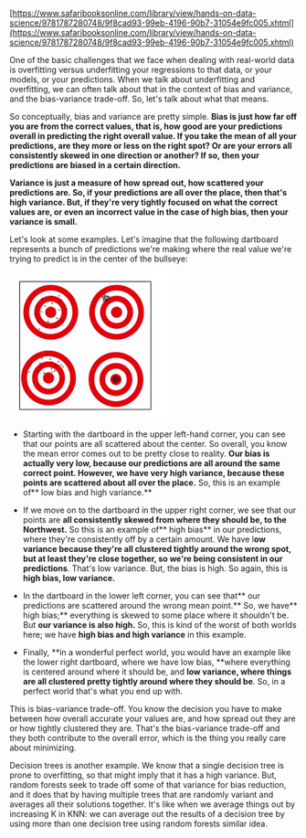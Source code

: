 [https://www.safaribooksonline.com/library/view/hands-on-data-science/9781787280748/9f8cad93-99eb-4196-90b7-31054e9fc005.xhtml](https://www.safaribooksonline.com/library/view/hands-on-data-science/9781787280748/9f8cad93-99eb-4196-90b7-31054e9fc005.xhtml)

One of the basic challenges that we face when dealing with real-world data is overfitting versus underfitting your regressions to that data, or your models, or your predictions. When we talk about underfitting and overfitting, we can often talk about that in the context of bias and variance, and the bias-variance trade-off. So, let's talk about what that means.

So conceptually, bias and variance are pretty simple. **Bias is just how far off you are from the correct values, that is, how good are your predictions overall in predicting the right overall value. If you take the mean of all your predictions, are they more or less on the right spot? Or are your errors all consistently skewed in one direction or another? If so, then your predictions are biased in a certain direction.**

**Variance is just a measure of how spread out, how scattered your predictions are. So, if your predictions are all over the place, then that's high variance. But, if they're very tightly focused on what the correct values are, or even an incorrect value in the case of high bias, then your variance is small.**

Let's look at some examples. Let's imagine that the following dartboard represents a bunch of predictions we're making where the real value we're trying to predict is in the center of the bullseye:

![](/assets/bv1.png)

* Starting with the dartboard in the upper left-hand corner, you can see that our points are all scattered about the center. So overall, you know the mean error comes out to be pretty close to reality. **Our bias is actually very low, because our predictions are all around the same correct point. However, we have very high variance, because these points are scattered about all over the place.** So, this is an example of** low bias and high variance.**

* If we move on to the dartboard in the upper right corner, we see that our points are **all consistently skewed from where they should be, to the Northwest.** So this is an example of** high bias** in our predictions, where they're consistently off by a certain amount. We have l**ow variance because they're all clustered tightly around the wrong spot, but at least they're close together, so we're being consistent in our predictions**. That's low variance. But, the bias is high. So again, this is **high bias, low variance.**

* In the dartboard in the lower left corner, you can see that** our predictions are scattered around the wrong mean point.** So, we have** high bias;** everything is skewed to some place where it shouldn't be. But **our variance is also high.** So, this is kind of the worst of both worlds here; we have **high bias and high variance** in this example.
* Finally, **in a wonderful perfect world, you would have an example like the lower right dartboard, where we have low bias, **where everything is centered around where it should be, and **low variance, where things are all clustered pretty tightly around where they should be**. So, in a perfect world that's what you end up with.



 This is bias-variance trade-off. You know the decision you have to make between how overall accurate your values are, and how spread out they are or how tightly clustered they are. That's the bias-variance trade-off and they both contribute to the overall error, which is the thing you really care about minimizing.



Decision trees is another example. We know that a single decision tree is prone to overfitting, so that might imply that it has a high variance. But, random forests seek to trade off some of that variance for bias reduction, and it does that by having multiple trees that are randomly variant and averages all their solutions together. It's like when we average things out by increasing K in KNN: we can average out the results of a decision tree by using more than one decision tree using random forests similar idea.

